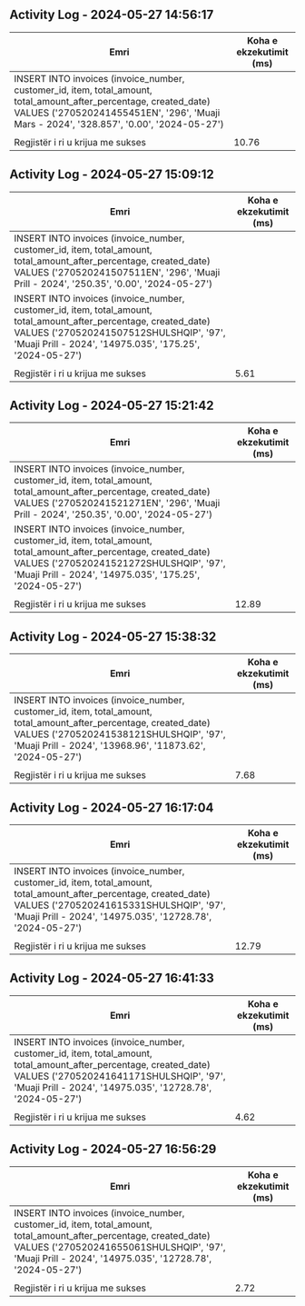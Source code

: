 ## Activity Log - 2024-05-27 14:56:17

| Emri | Koha e ekzekutimit (ms) |
|------|------------------------|
| INSERT INTO invoices (invoice_number, customer_id, item, total_amount, total_amount_after_percentage, created_date) VALUES ('270520241455451EN', '296', 'Muaji Mars - 2024', '328.857', '0.00', '2024-05-27') |  | 
|  |  | 
| Regjistër i ri u krijua me sukses | 10.76 |
## Activity Log - 2024-05-27 15:09:12

| Emri | Koha e ekzekutimit (ms) |
|------|------------------------|
| INSERT INTO invoices (invoice_number, customer_id, item, total_amount, total_amount_after_percentage, created_date) VALUES ('270520241507511EN', '296', 'Muaji Prill - 2024', '250.35', '0.00', '2024-05-27') |  | 
| INSERT INTO invoices (invoice_number, customer_id, item, total_amount, total_amount_after_percentage, created_date) VALUES ('270520241507512SHULSHQIP', '97', 'Muaji Prill - 2024', '14975.035', '175.25', '2024-05-27') |  | 
|  |  | 
| Regjistër i ri u krijua me sukses | 5.61 |
## Activity Log - 2024-05-27 15:21:42

| Emri | Koha e ekzekutimit (ms) |
|------|------------------------|
| INSERT INTO invoices (invoice_number, customer_id, item, total_amount, total_amount_after_percentage, created_date) VALUES ('270520241521271EN', '296', 'Muaji Prill - 2024', '250.35', '0.00', '2024-05-27') |  | 
| INSERT INTO invoices (invoice_number, customer_id, item, total_amount, total_amount_after_percentage, created_date) VALUES ('270520241521272SHULSHQIP', '97', 'Muaji Prill - 2024', '14975.035', '175.25', '2024-05-27') |  | 
|  |  | 
| Regjistër i ri u krijua me sukses | 12.89 |
## Activity Log - 2024-05-27 15:38:32

| Emri | Koha e ekzekutimit (ms) |
|------|------------------------|
| INSERT INTO invoices (invoice_number, customer_id, item, total_amount, total_amount_after_percentage, created_date) VALUES ('270520241538121SHULSHQIP', '97', 'Muaji Prill - 2024', '13968.96', '11873.62', '2024-05-27') |  | 
|  |  | 
| Regjistër i ri u krijua me sukses | 7.68 |
## Activity Log - 2024-05-27 16:17:04

| Emri | Koha e ekzekutimit (ms) |
|------|------------------------|
| INSERT INTO invoices (invoice_number, customer_id, item, total_amount, total_amount_after_percentage, created_date) VALUES ('270520241615331SHULSHQIP', '97', 'Muaji Prill - 2024', '14975.035', '12728.78', '2024-05-27') |  | 
|  |  | 
| Regjistër i ri u krijua me sukses | 12.79 |
## Activity Log - 2024-05-27 16:41:33

| Emri | Koha e ekzekutimit (ms) |
|------|------------------------|
| INSERT INTO invoices (invoice_number, customer_id, item, total_amount, total_amount_after_percentage, created_date) VALUES ('270520241641171SHULSHQIP', '97', 'Muaji Prill - 2024', '14975.035', '12728.78', '2024-05-27') |  | 
|  |  | 
| Regjistër i ri u krijua me sukses | 4.62 |
## Activity Log - 2024-05-27 16:56:29

| Emri | Koha e ekzekutimit (ms) |
|------|------------------------|
| INSERT INTO invoices (invoice_number, customer_id, item, total_amount, total_amount_after_percentage, created_date) VALUES ('270520241655061SHULSHQIP', '97', 'Muaji Prill - 2024', '14975.035', '12728.78', '2024-05-27') |  | 
|  |  | 
| Regjistër i ri u krijua me sukses | 2.72 |
